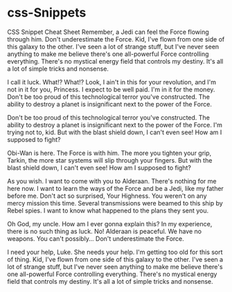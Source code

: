 # css-Snippets
CSS Snippet Cheat Sheet
Remember, a Jedi can feel the Force flowing through him. Don't underestimate the Force. Kid, I've flown from one side of this galaxy to the other. I've seen a lot of strange stuff, but I've never seen anything to make me believe there's one all-powerful Force controlling everything. There's no mystical energy field that controls my destiny. It's all a lot of simple tricks and nonsense.

I call it luck. What!? What!? Look, I ain't in this for your revolution, and I'm not in it for you, Princess. I expect to be well paid. I'm in it for the money. Don't be too proud of this technological terror you've constructed. The ability to destroy a planet is insignificant next to the power of the Force.

Don't be too proud of this technological terror you've constructed. The ability to destroy a planet is insignificant next to the power of the Force. I'm trying not to, kid. But with the blast shield down, I can't even see! How am I supposed to fight?

Obi-Wan is here. The Force is with him. The more you tighten your grip, Tarkin, the more star systems will slip through your fingers. But with the blast shield down, I can't even see! How am I supposed to fight?

As you wish. I want to come with you to Alderaan. There's nothing for me here now. I want to learn the ways of the Force and be a Jedi, like my father before me. Don't act so surprised, Your Highness. You weren't on any mercy mission this time. Several transmissions were beamed to this ship by Rebel spies. I want to know what happened to the plans they sent you.

Oh God, my uncle. How am I ever gonna explain this? In my experience, there is no such thing as luck. No! Alderaan is peaceful. We have no weapons. You can't possibly… Don't underestimate the Force.

I need your help, Luke. She needs your help. I'm getting too old for this sort of thing. Kid, I've flown from one side of this galaxy to the other. I've seen a lot of strange stuff, but I've never seen anything to make me believe there's one all-powerful Force controlling everything. There's no mystical energy field that controls my destiny. It's all a lot of simple tricks and nonsense.